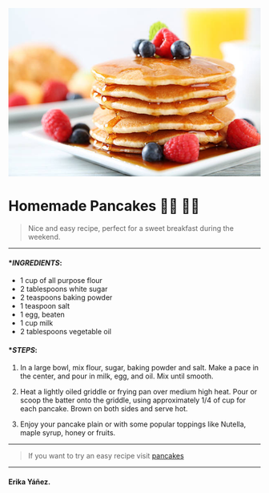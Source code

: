 ![Pancakes](/pancakes.jpg)

# Homemade Pancakes :woman_cook: :man_cook:
> Nice and easy recipe, perfect for a sweet breakfast during the weekend.
---
#### *_INGREDIENTS_:
 * 1 cup of all purpose flour
 * 2 tablespoons white sugar
 * 2 teaspoons baking powder
 * 1 teaspoon salt
 * 1 egg, beaten
 * 1 cup milk
 * 2 tablespoons vegetable oil

#### *_STEPS_:
 1. In a large bowl, mix flour, sugar, baking powder and salt.  Make a pace in the center, and pour in milk, egg, and oil.  Mix until smooth.

  2. Heat a lightly oiled griddle or frying pan over medium high heat.  Pour or scoop the batter onto the griddle, using approximately 1/4 of cup for each pancake.  Brown on both sides and serve hot.

  3. Enjoy your pancake plain or with some popular toppings like Nutella, maple syrup, honey or fruits.  
  ---
  > If you want to try an easy recipe visit [pancakes](https://www.youtube.com/watch?v=W1IFbmxfVh0)
---
#### Erika Yáñez.
